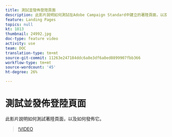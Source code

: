 ```yaml
---
title: 測試並發佈登陸頁面
description: 此影片說明如何測試在Adobe Campaign Standard中建立的著陸頁面，以及如何發佈它。
feature: Landing Pages
topics: null
kt: 1813
thumbnail: 24992.jpg
doc-type: feature video
activity: use
team: DOC
translation-type: tm+mt
source-git-commit: 11263e247184ddc6a8e3df6a8ed0899907fbb366
workflow-type: tm+mt
source-wordcount: '45'
ht-degree: 26%

---
```



# 測試並發佈登陸頁面

此影片說明如何測試著陸頁面，以及如何發佈它。

>[!VIDEO](https://video.tv.adobe.com/v/24092?quality=12)
